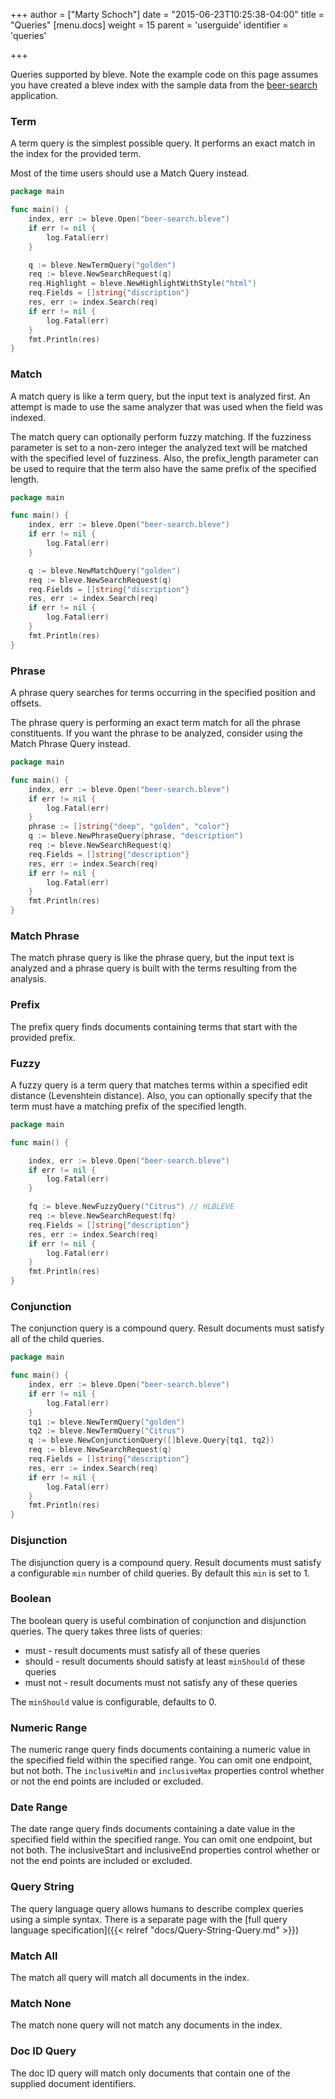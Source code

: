 +++
author = ["Marty Schoch"]
date = "2015-06-23T10:25:38-04:00"
title = "Queries"
[menu.docs]
weight = 15
parent = 'userguide'
identifier = 'queries'

+++

Queries supported by bleve. Note the example code on this page assumes you have created a bleve index with the sample data from the [beer-search](https://github.com/blevesearch/beer-search) application.

### Term

A term query is the simplest possible query.  It performs an exact match in the index for the provided term.

Most of the time users should use a Match Query instead.

```go
package main

func main() {
    index, err := bleve.Open("beer-search.bleve")
    if err != nil {
        log.Fatal(err)
    }

    q := bleve.NewTermQuery("golden")
    req := bleve.NewSearchRequest(q)
    req.Highlight = bleve.NewHighlightWithStyle("html")
    req.Fields = []string{"discription"}
    res, err := index.Search(req)
    if err != nil {
        log.Fatal(err)
    }
    fmt.Println(res)
}

```

### Match

A match query is like a term query, but the input text is analyzed first.  An attempt is made to use the same analyzer that was used when the field was indexed.

The match query can optionally perform fuzzy matching.  If the fuzziness parameter is set to a non-zero integer the analyzed text will be matched with the specified level of fuzziness.  Also, the prefix_length parameter can be used to require that the term also have the same prefix of the specified length.

```go
package main

func main() {
    index, err := bleve.Open("beer-search.bleve")
    if err != nil {
        log.Fatal(err)
    }

    q := bleve.NewMatchQuery("golden")
    req := bleve.NewSearchRequest(q)
    req.Fields = []string{"discription"}
    res, err := index.Search(req)
    if err != nil {
        log.Fatal(err)
    }
    fmt.Println(res)
}

```

### Phrase

A phrase query searches for terms occurring in the specified position and offsets.

The phrase query is performing an exact term match for all the phrase constituents.  If you want the phrase to be analyzed, consider using the Match Phrase Query instead.


```go
package main

func main() {
    index, err := bleve.Open("beer-search.bleve")
    if err != nil {
        log.Fatal(err)
    }
    phrase := []string{"deep", "golden", "color"}
    q := bleve.NewPhraseQuery(phrase, "description")
    req := bleve.NewSearchRequest(q)
    req.Fields = []string{"description"}
    res, err := index.Search(req)
    if err != nil {
        log.Fatal(err)
    }
    fmt.Println(res)
}
```

### Match Phrase

The match phrase query is like the phrase query, but the input text is analyzed and a phrase query is built with the terms resulting from the analysis.

### Prefix

The prefix query finds documents containing terms that start with the provided prefix.

### Fuzzy

A fuzzy query is a term query that matches terms within a specified edit distance (Levenshtein distance).  Also, you can optionally specify that the term must have a matching prefix of the specified length.

```go
package main

func main() {

    index, err := bleve.Open("beer-search.bleve")
    if err != nil {
        log.Fatal(err)
    }

    fq := bleve.NewFuzzyQuery("Citrus") // HLBLEVE
    req := bleve.NewSearchRequest(fq)
    req.Fields = []string{"description"}
    res, err := index.Search(req)
    if err != nil {
        log.Fatal(err)
    }
    fmt.Println(res)
}

```

### Conjunction

The conjunction query is a compound query.  Result documents must satisfy all of the child queries.

```go
package main

func main() {
    index, err := bleve.Open("beer-search.bleve")
    if err != nil {
        log.Fatal(err)
    }
    tq1 := bleve.NewTermQuery("golden")
    tq2 := bleve.NewTermQuery("Citrus")
    q := bleve.NewConjunctionQuery([]bleve.Query{tq1, tq2})
    req := bleve.NewSearchRequest(q)
    req.Fields = []string{"description"}
    res, err := index.Search(req)
    if err != nil {
        log.Fatal(err)
    }
    fmt.Println(res)
}
```

### Disjunction

The disjunction query is a compound query.  Result documents must satisfy a configurable `min` number of child queries.  By default this `min` is set to 1.

### Boolean

The boolean query is useful combination of conjunction and disjunction queries.  The query takes three lists of queries:

* must - result documents must satisfy all of these queries
* should - result documents should satisfy at least `minShould` of these queries
* must not - result documents must not satisfy any of these queries

The `minShould` value is configurable, defaults to 0.

### Numeric Range

The numeric range query finds documents containing a numeric value in the specified field within the specified range.  You can omit one endpoint, but not both.  The `inclusiveMin` and `inclusiveMax` properties control whether or not the end points are included or excluded.

### Date Range

The date range query finds documents containing a date value in the specified field within the specified range. You can omit one endpoint, but not both. The inclusiveStart and inclusiveEnd properties control whether or not the end points are included or excluded.

### Query String

The query language query allows humans to describe complex queries using a simple syntax.  There is a separate page with the [full query language specification]({{< relref "docs/Query-String-Query.md" >}})

### Match All

The match all query will match all documents in the index.

### Match None

The match none query will not match any documents in the index.

### Doc ID Query

The doc ID query will match only documents that contain one of the supplied document identifiers.
